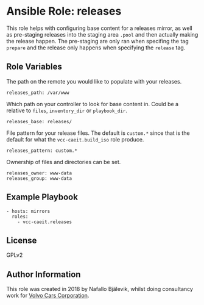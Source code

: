 Ansible Role: releases
=========

This role helps with configuring base content for a releases mirror, as well as pre-staging releases into the staging area `.pool` and then actually making the release happen.
The pre-staging are only ran when specifing the tag `prepare` and the release only happens when specifying the `release` tag.

Role Variables
--------------

The path on the remote you would like to populate with your releases.

    releases_path: /var/www

Which path on your controller to look for base content in. Could be a relative to `files`, `inventory_dir` or `playbook_dir`.

    releases_base: releases/

File pattern for your release files. The default is `custom.*` since that is the default for what the `vcc-caeit.build_iso` role produce.

    releases_pattern: custom.*

Ownership of files and directories can be set.

    releases_owner: www-data
    releases_group: www-data

Example Playbook
----------------

    - hosts: mirrors
      roles:
        - vcc-caeit.releases

License
-------

GPLv2

Author Information
------------------

This role was created in 2018 by Nafallo Bjälevik, whilst doing consultancy work for [Volvo Cars Corporation](http://www.volvocars.com/).
